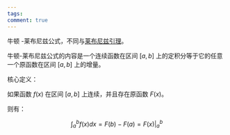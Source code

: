 ```yaml
---
tags: 
comment: true
---
```

牛顿 -莱布尼兹公式，不同与[莱布尼兹引理](莱布尼兹引理.md)。

牛顿-莱布尼兹公式的内容是一个连续函数在区间 $[a,b]$ 上的定积分等于它的任意一个原函数在区间 $[a,b]$ 上的增量。

核心定义：

如果函数 $f(x)$ 在区间 $[a,b]$ 上连续，并且存在原函数 $F(x)$。

则有：

$$
\int_a^bf\left(x\right)dx=F\left(b\right)-F\left(a\right)=F(x)|_a^b
$$

